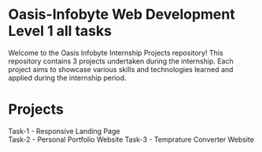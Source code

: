 # Oasis-Infobyte Web Development Level 1 all tasks
Welcome to the Oasis Infobyte Internship Projects repository! This repository contains 3 projects undertaken during the internship. Each project aims to showcase various skills and technologies learned and applied during the internship period.
# Projects
Task-1 - Responsive Landing Page <br>
Task-2 - Personal Portfolio Website
Task-3 - Temprature Converter Website

